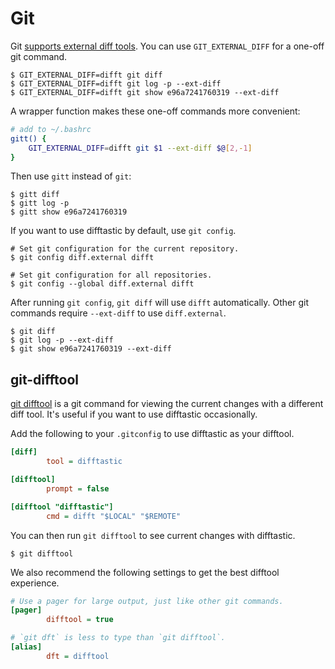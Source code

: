 # Git

Git [supports external diff
tools](https://git-scm.com/docs/diff-config#Documentation/diff-config.txt-diffexternal). You
can use `GIT_EXTERNAL_DIFF` for a one-off git command.

```
$ GIT_EXTERNAL_DIFF=difft git diff
$ GIT_EXTERNAL_DIFF=difft git log -p --ext-diff
$ GIT_EXTERNAL_DIFF=difft git show e96a7241760319 --ext-diff
```

A wrapper function makes these one-off commands more convenient:
```sh
# add to ~/.bashrc
gitt() {
    GIT_EXTERNAL_DIFF=difft git $1 --ext-diff $@[2,-1]
}
```

Then use `gitt` instead of `git`:
```
$ gitt diff
$ gitt log -p
$ gitt show e96a7241760319
```

If you want to use difftastic by default, use `git config`.

```
# Set git configuration for the current repository.
$ git config diff.external difft

# Set git configuration for all repositories.
$ git config --global diff.external difft
```

After running `git config`, `git diff` will use `difft`
automatically. Other git commands require `--ext-diff` to use
`diff.external`.

```
$ git diff
$ git log -p --ext-diff
$ git show e96a7241760319 --ext-diff
```

## git-difftool

[git difftool](https://git-scm.com/docs/git-difftool) is a git command
for viewing the current changes with a different diff tool. It's
useful if you want to use difftastic occasionally.

Add the
following to your `.gitconfig` to use difftastic as your difftool.

```ini
[diff]
        tool = difftastic

[difftool]
        prompt = false

[difftool "difftastic"]
        cmd = difft "$LOCAL" "$REMOTE"
```

You can then run `git difftool` to see current changes with difftastic.

```
$ git difftool
```

We also recommend the following settings to get the best difftool
experience.

```ini
# Use a pager for large output, just like other git commands.
[pager]
        difftool = true

# `git dft` is less to type than `git difftool`.
[alias]
        dft = difftool
```
